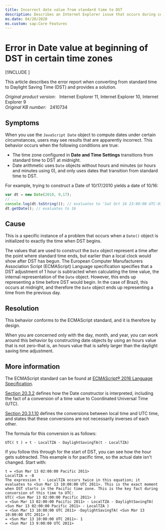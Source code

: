 ```yaml
---
title: Incorrect date value from standard time to DST
description: Describes an Internet Explorer issue that occurs during construction of a JavaScript Date object for dates when Daylight Saving Time (DST) begins or ends.
ms.date: 04/20/2020
ms.custom: sap:Core Features
---
```

# Error in Date value at beginning of DST in certain time zones

[!INCLUDE [](../../../includes/browsers-important.md)]

This article describes the error report when converting from standard time to Daylight Saving Time (DST) and provides a solution.

_Original product version:_ &nbsp; Internet Explorer 11, Internet Explorer 10, Internet Explorer 9  
_Original KB number:_ &nbsp; 2410734

## Symptoms

When you use the `JavaScript Date` object to compute dates under certain circumstances, users may see results that are apparently incorrect. This behavior occurs when the following conditions are true:

- The time zone configured in **Date and Time Settings** transitions from standard time to DST at midnight.
- Date arithmetic uses `Date` objects without hours and minutes (or hours and minutes using 0), and only uses dates that transition from standard time to DST.

For example, trying to construct a Date of 10/17/2010 yields a date of 10/16:

```js
var dt = new Date(2010, 9,17);
// ...
console.log(dt.toString()); // evaluates to 'Sat Oct 16 23:00:00 UTC-0300 2010'
dt.getDate(); // evaluates to 16
```

## Cause

This is a specific instance of a problem that occurs when a `Date()` object is initialized to exactly the time when DST begins.

The values that are used to construct the `Date` object represent a time after the point where standard time ends, but earlier than a local clock would show after DST has begun. The European Computer Manufacturers Association Script (ECMAScript) Language specification specifies that a DST adjustment of 1 hour is subtracted when calculating the time value, the internal representation of the `Date` object. However, this ends up representing a time before DST would begin. In the case of Brazil, this occurs at midnight, and therefore the `Date` object ends up representing a time from the previous day.

## Resolution

This behavior conforms to the ECMAScript standard, and it is therefore by design.

When you are concerned only with the day, month, and year, you can work around this behavior by constructing date objects by using an hours value that is not zero-that is, an hours value that is safely larger than the daylight saving time adjustment.

## More information

The ECMAScript standard can be found at [ECMAScript&reg; 2016 Language Specification](https://www.ecma-international.org/ecma-262/7.0/index.html).

[Section 20.3.2](https://www.ecma-international.org/ecma-262/7.0/index.html#sec-date-constructor) defines how the Date constructor is interpreted, including the fact of a conversion of a time value to Coordinated Universal Time (UTC).

[Section 20.3.1.10](https://www.ecma-international.org/ecma-262/7.0/index.html#sec-utc-t) defines the conversions between local time and UTC time, and states that these conversions are not necessarily inverses of each other.

The formula for this conversion is as follows:

```console
UTC( t ) = t - LocalTZA - DaylightSavingTA(t - LocalTZA)
```

If you follow this through for the start of DST, you can see how the hour gets subtracted. This example is for pacific time, so the actual date isn't changed. Start with:

```console
t = <Sun Mar 13 02:00:00 Pacific 2011>
LocalTZA = -8
The expression t - LocalTZA occurs twice in this equation; it evaluates to <Sun Mar 13 10:00:00 UTC 2011>. This is the exact moment when DST starts in the Pacific time zone. This is the key fact during conversion of this time to UTC:
UTC( <Sun Mar 13 02:00:00 Pacific 2011> )
= <Sun Mar 13 02:00:00 Pacific 2011> - LocalTZA - DaylightSavingTA( <Sun Mar 13 02:00:00 Pacific 2011> - LocalTZA )
= <Sun Mar 13 10:00:00 UTC 2011> -DaylightSavingTA( <Sun Mar 13 10:00:00 UTC 2011> )
= <Sun Mar 13 10:00:00 UTC 2011>- 1
= <Sun Mar 13 9:00:00 UTC 2011>
```
